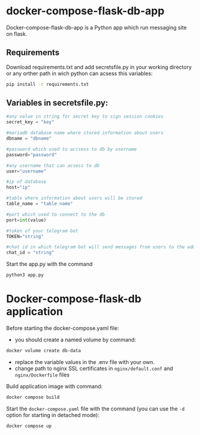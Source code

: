 
# docker-compose-flask-db-app

Docker-compose-flask-db-app is a Python app which run messaging site on flask.

## Requirements
Download requirements.txt and add secretsfile.py in your working directory
or any orther path in wich python can acsess this variables:
```bash
pip install -r requirements.txt
```

## Variables in secretsfile.py:
```python
#any value in string for secret key to sign session cookies
secret_key = "key"

#mariadb database name where stored information about users
dbname = "dbname"

#password which used to accsess to db by username
password="password"

#any username that can acsess to db
user="username"

#ip of database
host="ip"

#table where information about users will be stored
table_name = "table name"

#port which used to connect to the db
port=int(value)

#token of your telegram bot
TOKEN="string"

#chat id in which telegram bot will send messages from users to the administration
chat_id = "string"
```

Start the app.py with the command 
```bash
python3 app.py
```
# Docker-compose-flask-db application

Before starting the docker-compose.yaml file:
- you should create a named volume by command:
```bash
docker volume create db-data
```
- replace the variable values in the .env file with your own.
- change path to nginx SSL certificates in `nginx/default.conf` and `nginx/Dockerfile` files

Build application image with command:
```bash
docker compose build
```
Start the `docker-compose.yaml` file with the command (you can use the `-d` option for starting in detached mode):
```bash
docker compose up

```
